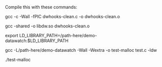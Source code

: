 Compile this with these commands:



gcc -c -Wall -fPIC dwhooks-clean.c -o dwhooks-clean.o

gcc -shared -o libdw.so dwhooks-clean.o

export LD_LIBRARY_PATH=/path-here/demo-datawatch:$LD_LIBRARY_PATH

gcc -L/path-here/demo-datawatch -Wall -Wextra -o test-malloc test.c -ldw

./test-malloc

